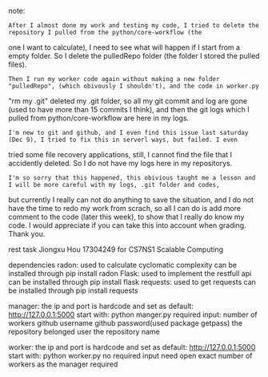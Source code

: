 note: 

	After I almost done my work and testing my code, I tried to delete the repository I pulled from the python/core-workflow (the 
one I want to calculate), I need to see what will happen if I start from a empty folder. So I delete the pulledRepo folder (the folder I 
stored the pulled files).
	
    Then I run my worker code again without making a new folder "pulledRepo", (which obivously I shouldn't), and the code in worker.py 
"rm my .git" deleted my .git folder, so all my git commit and log are gone (used to have more than 15 commits I think), and then the git 
logs which I pulled from python/core-workflow are here in my logs.
	
    I'm new to git and github, and I even find this issue last saturday (Dec 9), I tried to fix this in serverl ways, but failed. I even 
tried some file recovery applications, still, I cannot find the file that I accidently deleted. So I do not have my logs here in my 
repositorys.
	
    I'm so sorry that this happened, this obivious taught me a lesson and I will be more careful with my logs, .git folder and codes, 
but currently I really can not do anything to save the situation, and I do not have the time to redo my work from scrach, so all I can 
do is add more comment to the code (later this week), to show that I really do know my code. I would appreciate if you can take this 
into account when grading. Thank you.



rest task
	Jiongxu Hou 17304249 for CS7NS1 Scalable Computing

dependencies
	radon: 
		used to calculate cyclomatic complexity
		can be installed through	pip install radon
	Flask:
		used to implement the restfull api
		can be installed through	pip install flask
	requests:
		used to get requests
		can be installed through	pip install requests

manager:
	the ip and port is hardcode and set as default: http://127.0.0.1:5000
	start with:	python manger.py
	required input:
		number of workers
		github username
		github password(used package getpass)
		the repository belonged user
		the repository name
		
worker:
	the ip and port is hardcode and set as default: http://127.0.0.1:5000
	start with:	python worker.py
	no required input
	need open exact number of workers as the manager required
	
